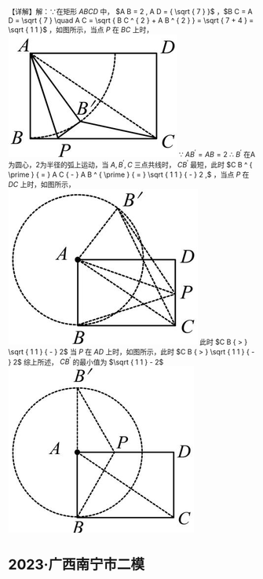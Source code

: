 【详解】解：∵在矩形 $A B C D$ 中， $A B = 2 , A D = { \sqrt { 7 } }$ ，$B C = A D = \sqrt { 7 } \quad A C = \sqrt { B C ^ { 2 } + A B ^ { 2 } } = \sqrt { 7 + 4 } = \sqrt { 1 1 }$ ，如图所示，当点 $P$ 在 $B C$ 上时，
![](<../../qs_image_DB/专题2-3_八种隐圆类最值问题，圆来如此简单（解析版）/c6a4ca3fc5edadc4229ff60651acc19978552c04c37cbcf6bca6dc21d07c5dd4.jpg>)
∵ $A B ^ { \prime } = A B = 2$ ∴ $B ^ { \prime }$ 在A 为圆心，2为半径的弧上运动，当 $A , B ^ { \prime } , C$ 三点共线时， $C B ^ { \prime }$ 最短，此时 $C B ^ { \prime } { = } A C { - } A B ^ { \prime } { = } \sqrt { 1 1 } { - } 2 ,$ ，当点 $P$ 在 $D C$ 上时，如图所示，
![](<../../qs_image_DB/专题2-3_八种隐圆类最值问题，圆来如此简单（解析版）/0fed9469d4e99cf5e89f5e0ee81b916ac28d9603a355c1a76167897d029a38c1.jpg>)
此时 $C B { > } \sqrt { 1 1 } { - } 2$ 当 $P$ 在 $A D$ 上时，如图所示，此时 $C B { > } \sqrt { 1 1 } { - } 2$ 综上所述， $C B ^ { \prime }$ 的最小值为 $\sqrt { 1 1 } - 2$
![](<../../qs_image_DB/专题2-3_八种隐圆类最值问题，圆来如此简单（解析版）/6dcf1ddc7e72d5a35386035d708af0783506cdd7319787e0925e1b571fd30bcc.jpg>)
# 2023·广西南宁市二模
